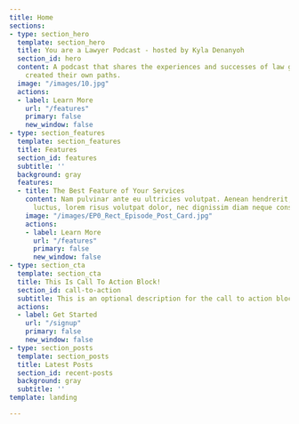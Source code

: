 ```yaml
---
title: Home
sections:
- type: section_hero
  template: section_hero
  title: You are a Lawyer Podcast - hosted by Kyla Denanyoh
  section_id: hero
  content: A podcast that shares the experiences and successes of law graduates who
    created their own paths.
  image: "/images/10.jpg"
  actions:
  - label: Learn More
    url: "/features"
    primary: false
    new_window: false
- type: section_features
  template: section_features
  title: Features
  section_id: features
  subtitle: ''
  background: gray
  features:
  - title: The Best Feature of Your Services
    content: Nam pulvinar ante eu ultricies volutpat. Aenean hendrerit, eros sed aliquet
      luctus, lorem risus volutpat dolor, nec dignissim diam neque consequat ex.
    image: "/images/EP0_Rect_Episode_Post_Card.jpg"
    actions:
    - label: Learn More
      url: "/features"
      primary: false
      new_window: false
- type: section_cta
  template: section_cta
  title: This Is Call To Action Block!
  section_id: call-to-action
  subtitle: This is an optional description for the call to action block.
  actions:
  - label: Get Started
    url: "/signup"
    primary: false
    new_window: false
- type: section_posts
  template: section_posts
  title: Latest Posts
  section_id: recent-posts
  background: gray
  subtitle: ''
template: landing

---
```

